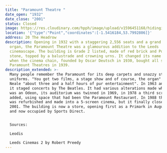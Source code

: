 ```yaml
---
title: "Paramount Theatre "
date_open: "1932"
date_close: "2001"
status: Closed
image: https://res.cloudinary.com/hpph/image/upload/v1596451168/hidinginplainsight/paramounttheatre.svg
location: '{"type":"Point","coordinates":[-1.5416184,53.7992806]}'
address: 20 The Headrow
description: Opening in 1932 with a staggering 2,556 seats and a grand Wurlitzer
  organ, the Paramount Theatre was a glamourous addition to the Leeds
  cinemascape. The building is Grade 2 listed, made of red brick and Portland
  stone, topped by a balustrade and crowning urns. It changed its name to Odeon
  when the cinema chain, founded by Oscar Deutsch in 1930, bought all seven UK
  Paramount Theatres in 1939.
description_extended: >-
  Many people remember the Paramount for its deep carpets and snazzy staff
  uniforms. "You got two films, a stage show and of course, the organ" said K.W.
  Neale "about three and a half hours of pur entertainment". In 1963 and in 1964
  it staged concerts by The Beatles. It had various alterations made while it
  was an Odeon, its auditorium was twinned in 1969, in 1978 a third screen was
  added, using space that had been the Paramount Restaurant. In 1988 the Odeon
  was refurbished and made into a 5-screen cinema, but it finally closed in
  2001. The building is now a store, opening first as a Primark in August 2005
  and now occupied by Sports Direct.


  Sources:

  Leodis

  Leeds Cinemas 2 by Robert Preedy
---
```

